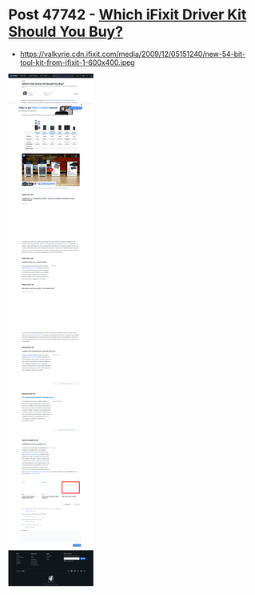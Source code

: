 # Post 47742 - [Which iFixit Driver Kit Should You Buy?](https://www.ifixit.com/News/47742/which-ifixit-driver-kit-should-you-buy)

- https://valkyrie.cdn.ifixit.com/media/2009/12/05151240/new-54-bit-tool-kit-from-ifixit-1-600x400.jpeg

![screencap](screenshots/444774d0-6e98-407f-8df3-9f0937df118d.png)
